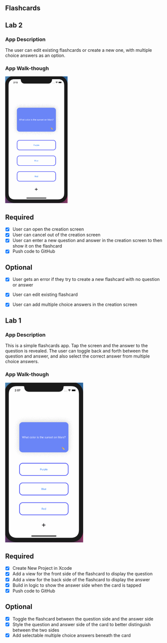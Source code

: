 ## Flashcards

## Lab 2

### App Description
The user can edit existing flashcards or create a new one, with multiple choice answers as an option.

### App Walk-though
<img src="https://github.com/riyashrivastava/Flashcards/raw/main/lab2.gif" width=200><br>

## Required
- [x] User can open the creation screen
- [x] User can cancel out of the creation screen
- [x] User can enter a new question and answer in the creation screen to then show it on the flashcard
- [x] Push code to GitHub
## Optional
- [x] User gets an error if they try to create a new flashcard with no question or answer
- [x] User can edit existing flashcard
- [x] User can add multiple choice answers in the creation screen


## Lab 1

### App Description
This is a simple flashcards app. Tap the screen and the answer to the question is revealed. The user can toggle back and forth between the question and answer, and also select the correct answer from multiple choice answers. 

### App Walk-though
<img src="https://github.com/riyashrivastava/Flashcards/raw/main/lab1.gif" width="250" />


## Required
- [x] Create New Project in Xcode
- [x] Add a view for the front side of the flashcard to display the question
- [x] Add a view for the back side of the flashcard to display the answer
- [x] Build in logic to show the answer side when the card is tapped
- [x] Push code to GitHub
## Optional
- [x] Toggle the flashcard between the question side and the answer side
- [x] Style the question and answer side of the card to better distinguish between the two sides
- [x] Add selectable multiple choice answers beneath the card
